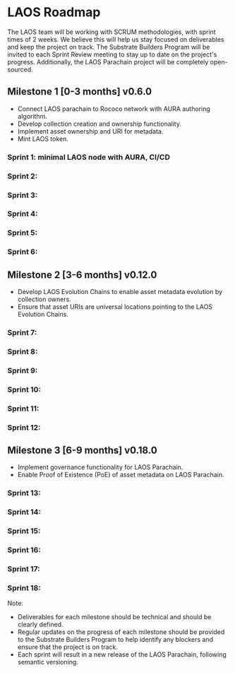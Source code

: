 # LAOS Roadmap

The LAOS team will be working with SCRUM methodologies, with sprint times of 2 weeks. We believe this will help us stay focused on deliverables and keep the project on track. The Substrate Builders Program will be invited to each Sprint Review meeting to stay up to date on the project's progress. Additionally, the LAOS Parachain project will be completely open-sourced.

## Milestone 1 [0-3 months] **v0.6.0**
- Connect LAOS parachain to Rococo network with AURA authoring algorithm.
- Develop collection creation and ownership functionality.
- Implement asset ownership and URI for metadata.
- Mint LAOS token.

### Sprint 1: minimal LAOS node with AURA, CI/CD
### Sprint 2:
### Sprint 3:
### Sprint 4:
### Sprint 5:
### Sprint 6:

## Milestone 2 [3-6 months] **v0.12.0**
- Develop LAOS Evolution Chains to enable asset metadata evolution by collection owners.
- Ensure that asset URIs are universal locations pointing to the LAOS Evolution Chains.

### Sprint 7:
### Sprint 8:
### Sprint 9:
### Sprint 10:
### Sprint 11:
### Sprint 12:


## Milestone 3 [6-9 months] **v0.18.0**
- Implement governance functionality for LAOS Parachain.
- Enable Proof of Existence (PoE) of asset metadata on LAOS Parachain.

### Sprint 13:
### Sprint 14:
### Sprint 15:
### Sprint 16:
### Sprint 17:
### Sprint 18:



Note:
- Deliverables for each milestone should be technical and should be clearly defined.
- Regular updates on the progress of each milestone should be provided to the Substrate Builders Program to help identify any blockers and ensure that the project is on track.
- Each sprint will result in a new release of the LAOS Parachain, following semantic versioning.
